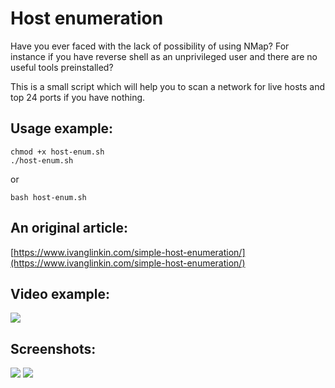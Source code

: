 # Host enumeration

Have you ever faced with the lack of possibility of using NMap? For instance if you have reverse shell as an unprivileged user and there are no useful tools preinstalled?

This is a small script which will help you to scan a network for live hosts and top 24 ports if you have nothing.

Usage example:
--------------
```
chmod +x host-enum.sh
./host-enum.sh
```
or
```
bash host-enum.sh
```


An original article:
--------------------
[https://www.ivanglinkin.com/simple-host-enumeration/](https://www.ivanglinkin.com/simple-host-enumeration/)


Video example:
--------------
![](https://www.ivanglinkin.com/wp-content/uploads/2020/09/host_enum.gif)


Screenshots:
------------
![](https://www.ivanglinkin.com/wp-content/uploads/2020/09/host-enum-2-subnets.png)
![](https://www.ivanglinkin.com/wp-content/uploads/2020/09/host-enum-none.png)
